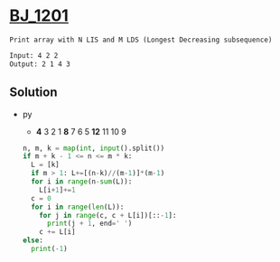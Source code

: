 # [BJ_1201](https://acmicpc.net/problem/1201)

```en
Print array with N LIS and M LDS (Longest Decreasing subsequence)
```

```txt
Input: 4 2 2
Output: 2 1 4 3
```

## Solution

* py
  * **4** 3 2 1 **8** 7 6 5 **12** 11 10 9

  ```py
  n, m, k = map(int, input().split())
  if m + k - 1 <= n <= m * k:
    L = [k]
    if m > 1: L+=[(n-k)//(m-1)]*(m-1)
    for i in range(n-sum(L)):
      L[i+1]+=1
    c = 0
    for i in range(len(L)):
      for j in range(c, c + L[i])[::-1]:
        print(j + 1, end=' ')
      c += L[i]
  else:
    print(-1)
  ```

